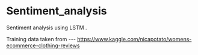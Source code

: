 # Sentiment_analysis
Sentiment analysis using LSTM .

Training data taken from --- https://www.kaggle.com/nicapotato/womens-ecommerce-clothing-reviews
